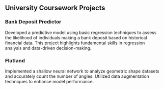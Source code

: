 ## University Coursework Projects

### Bank Deposit Predictor
Developed a predictive model using basic regression techniques to assess the likelihood of individuals making a bank deposit based on historical financial data. This project highlights fundamental skills in regression analysis and data-driven decision-making.

### Flatland
Implemented a shallow neural network to analyze geometric shape datasets and accurately count the number of angles. Utilized data augmentation techniques to enhance model performance.
